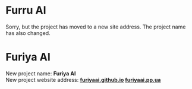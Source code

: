 # Furru AI 
Sorry, but the project has moved to a new site address. The project name has also changed.

# Furiya AI 
New project name: **Furiya AI** <br>
New project website address: **[furiyaai.github.io](https://furiyaai.github.io/) [furiyaai.pp.ua](https://furiyaai.github.io/furiyaai.pp.ua)**

